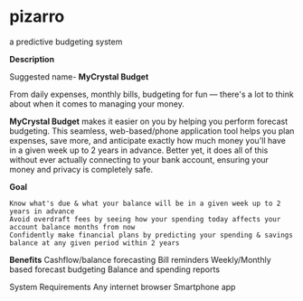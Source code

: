 # pizarro
a predictive budgeting system

**Description**

Suggested name- **MyCrystal Budget**

From daily expenses, monthly bills, budgeting for fun — there's a lot to think about when it comes to managing your money.

**MyCrystal Budget** makes it easier on you by helping you perform forecast budgeting. This seamless, web-based/phone application tool helps you plan expenses, save more, and anticipate exactly how much money you'll have in a given week up to 2 years in advance. Better yet, it does all of this without ever actually connecting to your bank account, ensuring your money and privacy is completely safe.

**Goal**

    Know what's due & what your balance will be in a given week up to 2 years in advance
    Avoid overdraft fees by seeing how your spending today affects your account balance months from now
    Confidently make financial plans by predicting your spending & savings balance at any given period within 2 years

**Benefits**
Cashflow/balance forecasting
Bill reminders
Weekly/Monthly based forecast budgeting
Balance and spending reports

System Requirements
Any internet browser
Smartphone app

